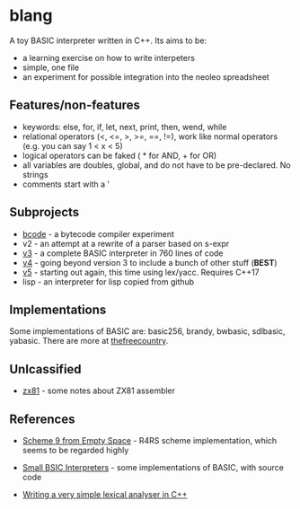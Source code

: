 # blang

A toy BASIC interpreter written in C++. Its aims to be:
* a learning exercise on how to write interpeters
* simple, one file
* an experiment for possible integration into the neoleo spreadsheet

## Features/non-features

* keywords: else, for, if, let, next, print, then, wend, while
* relational operators (<, <=, >, >=, ==, !=), work like normal operators (e.g. you can say 1 < x < 5)
* logical operators can be faked ( * for AND, + for OR)
* all variables are doubles, global, and do not have to be pre-declared. No strings
* comments start with a '

## Subprojects

* [bcode](bcode/README.md) - a bytecode compiler experiment
* v2 - an attempt at a rewrite of a parser based on s-expr
* [v3](v3/README.md) - a complete BASIC interpreter in 760 lines of code
* [v4](v4/README.md) - going beyond version 3 to include a bunch of other stuff (**BEST**)
* [v5](v5/README.md) - starting out again, this time using lex/yacc. Requires C++17
* lisp - an interpreter for lisp copied from github


## Implementations

Some implementations of BASIC are: basic256, brandy, bwbasic, sdlbasic, yabasic.
There are more at [
thefreecountry](https://www.thefreecountry.com/compilers/basic.shtml).


## Unlcassified

* [zx81](zx81.md) - some notes about ZX81 assembler


## References

* [Scheme 9 from Empty Space](http://t3x.org/s9fes/) - R4RS scheme implementation, which seems to be regarded highly
* [Small BSIC Interpreters](https://sites.google.com/site/smallbasicinterpreters/source-code) - some implementations of BASIC, with source code

* [Writing a very simple lexical analyser in C++](https://stackoverflow.com/questions/34229328/writing-a-very-simple-lexical-analyser-in-c)
